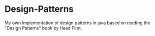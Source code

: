 # Design-Patterns
My own implementation of design patterns in java based on reading the "Design Patterns" book by Head First.
